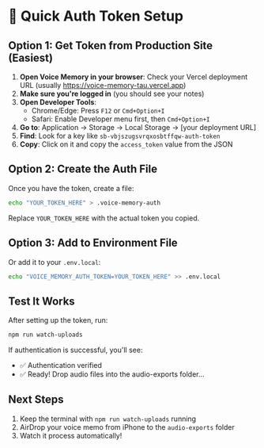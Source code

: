 # 🔐 Quick Auth Token Setup

## Option 1: Get Token from Production Site (Easiest)

1. **Open Voice Memory in your browser**: Check your Vercel deployment URL (usually https://voice-memory-tau.vercel.app)
2. **Make sure you're logged in** (you should see your notes)
3. **Open Developer Tools**: 
   - Chrome/Edge: Press `F12` or `Cmd+Option+I`
   - Safari: Enable Developer menu first, then `Cmd+Option+I`
4. **Go to**: Application → Storage → Local Storage → [your deployment URL]
5. **Find**: Look for a key like `sb-vbjszugsvrqxosbtffqw-auth-token`
6. **Copy**: Click on it and copy the `access_token` value from the JSON

## Option 2: Create the Auth File

Once you have the token, create a file:

```bash
echo "YOUR_TOKEN_HERE" > .voice-memory-auth
```

Replace `YOUR_TOKEN_HERE` with the actual token you copied.

## Option 3: Add to Environment File

Or add it to your `.env.local`:

```bash
echo "VOICE_MEMORY_AUTH_TOKEN=YOUR_TOKEN_HERE" >> .env.local
```

## Test It Works

After setting up the token, run:

```bash
npm run watch-uploads
```

If authentication is successful, you'll see:
- ✅ Authentication verified
- ✅ Ready! Drop audio files into the audio-exports folder...

## Next Steps

1. Keep the terminal with `npm run watch-uploads` running
2. AirDrop your voice memo from iPhone to the `audio-exports` folder
3. Watch it process automatically!